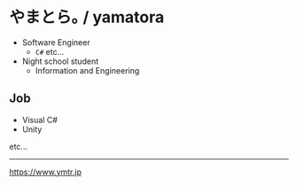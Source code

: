 # やまとら｡ / yamatora

- Software Engineer
  - `C#` etc...
- Night school student
  - Information and Engineering

## Job

- Visual C#
- Unity

etc...

---

https://www.ymtr.jp
